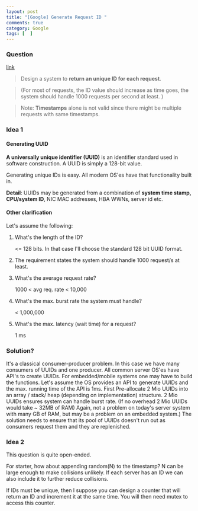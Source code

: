 ```yaml
---
layout: post
title: "[Google] Generate Request ID "
comments: true
category: Google
tags: [  ]
---
```


### Question 

[link](http://www.careercup.com/question?id=5169800024162304)

> Design a system to __return an unique ID for each request__.

> (For most of requests, the ID value should increase as time goes, the system should handle 1000 requests per second at least. )

> Note: __Timestamps__ alone is not valid since there might be multiple requests with same timestamps.

### Idea 1

#### Generating UUID

__A universally unique identifier (UUID)__ is an identifier standard used in software construction. A UUID is simply a 128-bit value. 

Generating unique IDs is easy. All modern OS'es have that functionality built in. 

__Detail__: UUIDs may be generated from a combination of __system time stamp, CPU/system ID__, NIC MAC addresses, HBA WWNs, server id etc. 

#### Other clarification

Let's assume the following: 

1. What's the length of the ID? 

    <= 128 bits. In that case I'll choose the standard 128 bit UUID format. 

1. The requirement states the system should handle 1000 request/s at least. 

1. What's the average request rate? 

    1000 < avg req. rate < 10,000 

1. What's the max. burst rate the system must handle? 

    < 1,000,000 

1. What's the max. latency (wait time) for a request? 

    1 ms 

### Solution? 

It's a classical consumer-producer problem. 
In this case we have many consumers of UUIDs and one producer. 
All common server OS'es have API's to create UUIDs. For embedded/mobile systems one may have to build the functions. Let's assume the OS provides an API to generate UUIDs and the max. running time of the API is 1ms. 
First Pre-allocate 2 Mio UUIDs into an array / stack/ heap (depending on implementation) structure. 
2 Mio UUIDs ensures system can handle burst rate. 
(If no overhead 2 Mio UUIDs would take ~ 32MB of RAM) 
Again, not a problem on today's server system with many GB of RAM, but may be a problem on an embedded system.) 
The solution needs to ensure that its pool of UUIDs doesn't run out as consumers request them and they are replenished.

### Idea 2

This question is quite open-ended. 

For starter, how about appending random(N) to the timestamp? N can be large enough to make collisions unlikely. If each server has an ID we can also include it to further reduce collisions. 

If IDs must be unique, then I suppose you can design a counter that will return an ID and increment it at the same time. You will then need mutex to access this counter.
